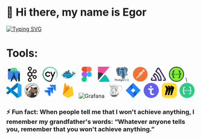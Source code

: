 # 👋 Hi there, my name is Egor
[![Typing SVG](https://readme-typing-svg.demolab.com?font=Fira+Code&pause=1000&color=ee8838width=435&lines=I+Love+testing+🪲)](https://git.io/typing-svg)

# Tools: 

<div>
<img src="https://github.com/devicons/devicon/blob/master/icons/androidstudio/androidstudio-original.svg" title="androidstudio" alt="androidstudio" width="40" height="40"/>&nbsp;
<img src="https://raw.githubusercontent.com/devicons/devicon/54cfe13ac10eaa1ef817a343ab0a9437eb3c2e08/icons/apachekafka/apachekafka-original.svg" title="apachekafka" alt="apachekafka" width="40" height="40"/>&nbsp;
<img src="https://raw.githubusercontent.com/devicons/devicon/54cfe13ac10eaa1ef817a343ab0a9437eb3c2e08/icons/cypressio/cypressio-original.svg" title="cypressio" alt="acypressio" width="40" height="40"/>&nbsp;
<img src="https://raw.githubusercontent.com/devicons/devicon/54cfe13ac10eaa1ef817a343ab0a9437eb3c2e08/icons/docker/docker-original.svg" title="docker" alt="docker" width="40" height="40"/>&nbsp;
<img src="https://raw.githubusercontent.com/devicons/devicon/54cfe13ac10eaa1ef817a343ab0a9437eb3c2e08/icons/figma/figma-original.svg" title="figma" alt="figma" width="40" height="40"/>&nbsp;
<img src="https://raw.githubusercontent.com/devicons/devicon/54cfe13ac10eaa1ef817a343ab0a9437eb3c2e08/icons/kibana/kibana-original.svg" title="kibana" alt="kibana" width="40" height="40"/>&nbsp;
<img src="https://raw.githubusercontent.com/devicons/devicon/54cfe13ac10eaa1ef817a343ab0a9437eb3c2e08/icons/postgresql/postgresql-original-wordmark.svg" title="postgresql" alt="postgresql" width="40" height="40"/>&nbsp;
<img src="https://raw.githubusercontent.com/devicons/devicon/54cfe13ac10eaa1ef817a343ab0a9437eb3c2e08/icons/postman/postman-original.svg" title="postman" alt="postman" width="40" height="40"/>&nbsp;
<img src="https://raw.githubusercontent.com/devicons/devicon/54cfe13ac10eaa1ef817a343ab0a9437eb3c2e08/icons/sentry/sentry-original.svg" title="sentry" alt="sentry" width="40" height="40"/>&nbsp;
<img src="https://raw.githubusercontent.com/devicons/devicon/54cfe13ac10eaa1ef817a343ab0a9437eb3c2e08/icons/swagger/swagger-original.svg" title="swagger" alt="aswagger" width="40" height="40"/>&nbsp;\
<img src="https://raw.githubusercontent.com/devicons/devicon/54cfe13ac10eaa1ef817a343ab0a9437eb3c2e08/icons/vscode/vscode-original.svg" title="vscode" alt="vscode" width="40" height="40"/>&nbsp;
<img src="https://raw.githubusercontent.com/devicons/devicon/54cfe13ac10eaa1ef817a343ab0a9437eb3c2e08/icons/dbeaver/dbeaver-original.svg" title="dbeaver" alt="dbeaver" width="40" height="40"/>&nbsp;
<img src="https://raw.githubusercontent.com/devicons/devicon/54cfe13ac10eaa1ef817a343ab0a9437eb3c2e08/icons/jira/jira-original.svg" title="jira" alt="jira" width="40" height="40"/>&nbsp;
<img src="https://raw.githubusercontent.com/devicons/devicon/54cfe13ac10eaa1ef817a343ab0a9437eb3c2e08/icons/firebase/firebase-original.svg" title="firebase" alt="firebase" width="40" height="40"/>&nbsp;
<img src="https://img.icons8.com/?size=80&id=6WbypxLnLs37&format=png" title="Grafana" alt="Grafana" width="40" height="40"/>&nbsp;
<img src="https://github.com/EgorVodnevQA/EgorVodnevQA/blob/main/icons/Charles.png?raw=true" title="Charles" alt="Charles" width="40" height="40"/>&nbsp;
<img src="https://github.com/EgorVodnevQA/EgorVodnevQA/blob/main/icons/Jira.png?raw=true" title="Jira" alt="Jira" width="40" height="40"/>&nbsp;
<img src="https://github.com/EgorVodnevQA/EgorVodnevQA/blob/main/icons/TestIT.png?raw=true" title="TestIT" alt="TestIT" width="40" height="40"/>&nbsp;
<img src="https://raw.githubusercontent.com/EgorVodnevQA/EgorVodnevQA/7b925bd786ed634bcb8bf1a8d350888fc10b1849/icons/miro-icon-logo.svg" title="miro" alt="miro" width="40" height="40"/>&nbsp;
<img src="https://github.com/EgorVodnevQA/EgorVodnevQA/blob/main/icons/swagger.png?raw=true" title="swagger" alt="swagger" width="40" height="40"/>&nbsp;





  
###  ⚡ Fun fact: When people tell me that I won't achieve anything, I remember my grandfather's words: “Whatever anyone tells you, remember that you won't achieve anything.” 




